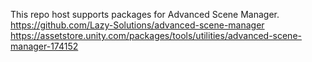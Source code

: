This repo host supports packages for Advanced Scene Manager.
https://github.com/Lazy-Solutions/advanced-scene-manager
https://assetstore.unity.com/packages/tools/utilities/advanced-scene-manager-174152
